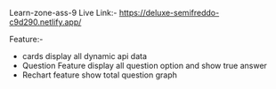 Learn-zone-ass-9
Live Link:- https://deluxe-semifreddo-c9d290.netlify.app/

Feature:-

* cards display all dynamic api data
* Question Feature display all question option and show true answer
* Rechart feature show total question graph
